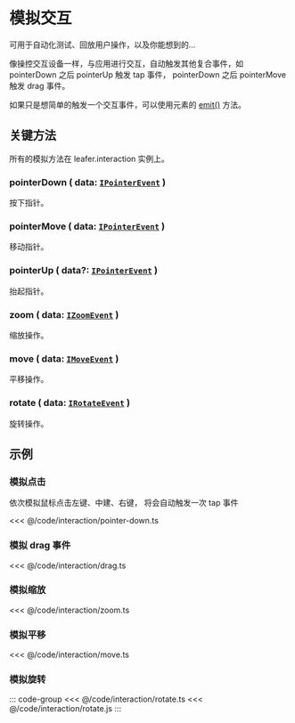 # 模拟交互

可用于自动化测试、回放用户操作，以及你能想到的...

像操控交互设备一样，与应用进行交互，自动触发其他复合事件，如 pointerDown 之后 pointerUp 触发 tap 事件， pointerDown 之后 pointerMove 触发 drag 事件。

如果只是想简单的触发一个交互事件，可以使用元素的 [emit()](/reference/property/emit.md) 方法。

## 关键方法

所有的模拟方法在 leafer.interaction 实例上。

### pointerDown ( data: [`IPointerEvent`](/api/interfaces/IPointerEvent.md) )

按下指针。

### pointerMove ( data: [`IPointerEvent`](/api/interfaces/IPointerEvent.md) )

移动指针。

### pointerUp ( data?: [`IPointerEvent`](/api/interfaces/IPointerEvent.md) )

抬起指针。

### zoom ( data: [`IZoomEvent`](/api/interfaces/IZoomEvent.md) )

缩放操作。

### move ( data: [`IMoveEvent`](/api/interfaces/IMoveEvent.md) )

平移操作。

### rotate ( data: [`IRotateEvent`](/api/interfaces/IRotateEvent.md) )

旋转操作。

## 示例

### 模拟点击

依次模拟鼠标点击左键、中建、右键， 将会自动触发一次 tap 事件

<<< @/code/interaction/pointer-down.ts

### 模拟 drag 事件

<<< @/code/interaction/drag.ts

### 模拟缩放

<<< @/code/interaction/zoom.ts

### 模拟平移

<<< @/code/interaction/move.ts

### 模拟旋转

::: code-group
<<< @/code/interaction/rotate.ts
<<< @/code/interaction/rotate.js
:::
